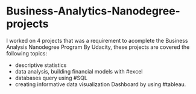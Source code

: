 # Business-Analytics-Nanodegree-projects
I worked on 4 projects that was a requirement to acomplete the Business Analysis Nanodegree Program By Udacity,
these projects are covered the following topics:
- descriptive statistics
- data analysis, building financial models with #excel
- databases query using #SQL
- creating informative data visualization Dashboard by using #tableau.
